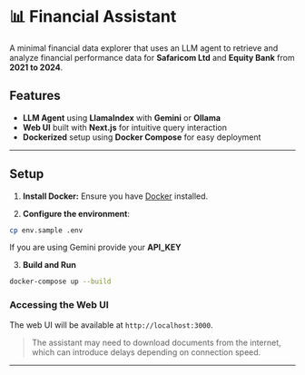 # 📊 Financial Assistant

A minimal financial data explorer that uses an LLM agent to retrieve and analyze financial performance data for **Safaricom Ltd** and **Equity Bank** from **2021 to 2024**.

## Features

  * **LLM Agent** using **LlamaIndex** with **Gemini** or **Ollama**
  * **Web UI** built with **Next.js** for intuitive query interaction
  * **Dockerized** setup using **Docker Compose** for easy deployment

----

## Setup

1. **Install Docker:** Ensure you have [Docker](https://docs.docker.com/) installed.

2. **Configure the environment**:
```bash
cp env.sample .env
```
  If you are using Gemini provide your **API_KEY** 

3.  **Build and Run**
```bash
docker-compose up --build
```

### Accessing the Web UI

The web UI will be available at `http://localhost:3000`.

> The assistant may need to download documents from the internet,
> which can introduce delays depending on connection speed.
-----


